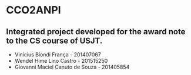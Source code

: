 # CCO2ANPI
Integrated project developed for the award note to the CS course of USJT.
-
- Vinicius Biondi França - 201407067
- Wendel Hime Lino Castro - 201515250
- Giovanni Maciel Canuto de Souza - 201405854
